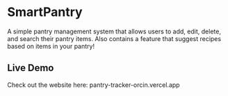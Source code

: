 # SmartPantry
A simple pantry management system that allows users to add, edit, delete, and search their pantry items. Also contains a feature that suggest recipes based on items in your pantry!

## Live Demo
Check out the website here:
pantry-tracker-orcin.vercel.app


